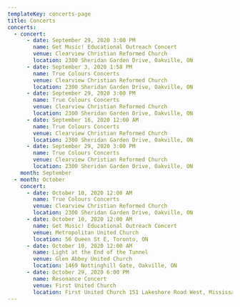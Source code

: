 ```yaml
---
templateKey: concerts-page
title: Concerts
concerts:
  - concert:
      - date: September 29, 2020 3:00 PM
        name: Get Music! Educational Outreach Concert
        venue: Clearview Christian Reformed Church
        location: 2300 Sheridan Garden Drive, Oakville, ON
      - date: September 3, 2020 1:58 PM
        name: True Colours Concerts
        venue: Clearview Christian Reformed Church
        location: 2300 Sheridan Garden Drive, Oakville, ON
      - date: September 29, 2020 3:00 PM
        name: True Colours Concerts
        venue: Clearview Christian Reformed Church
        location: 2300 Sheridan Garden Drive, Oakville, ON
      - date: September 16, 2020 12:00 AM
        name: True Colours Concerts
        venue: Clearview Christian Reformed Church
        location: 2300 Sheridan Garden Drive, Oakville, ON
      - date: September 29, 2020 3:00 PM
        name: True Colours Concerts
        venue: Clearview Christian Reformed Church
        location: 2300 Sheridan Garden Drive, Oakville, ON
    month: September
  - month: October
    concert:
      - date: October 10, 2020 12:00 AM
        name: True Colours Concerts
        venue: Clearview Christian Reformed Church
        location: 2300 Sheridan Garden Drive, Oakville, ON
      - date: October 10, 2020 12:00 AM
        name: Get Music! Educational Outreach Concert
        venue: Metropolitan United Church
        location: 56 Queen St E, Toronto, ON
      - date: October 10, 2020 12:00 AM
        name: Light at the End of the Tunnel
        venue: Glen Abbey United Church
        location: 1469 Nottinghill Gate, Oakville, ON
      - date: October 29, 2020 6:00 PM
        name: Resonance Concert
        venue: First United Church
        location: First United Church 151 Lakeshore Road West, Mississauga, ON
---
```


